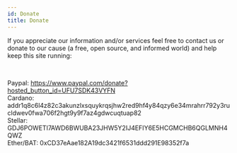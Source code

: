 ```yaml
---
id: Donate
title: Donate
---
```


If you appreciate our information and/or services feel free to contact us or donate to our cause (a free, open source, and informed world) and help keep this site running:

<br/>

Paypal: https://www.paypal.com/donate?hosted_button_id=UFU7SDK43VYFN
<br/>
Cardano: addr1q8c6l4z82c3akunzlxsquykrqsjhw2red9hf4y84qzy6e34mrahrr792y3rucldwev0fwa706f2hgt9y9f7az4gdwcuqtuap82
<br/>
Stellar: GDJ6POWETI7AWD6BWUBA23JHW5Y2IJ4EFIY6E5HCGMCHB6QGLMNH4QWZ
<br/>
Ether/BAT: 0xCD37eAae182A19dc3421f6531ddd291E98352f7a 

